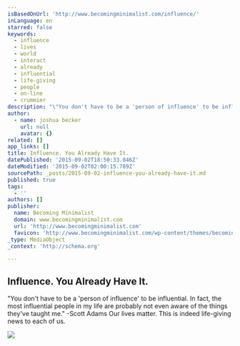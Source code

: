 ```yaml
---
isBasedOnUrl: 'http://www.becomingminimalist.com/influence/'
inLanguage: en
starred: false
keywords:
  - influence
  - lives
  - world
  - interact
  - already
  - influential
  - life-giving
  - people
  - on-line
  - crummier
description: "\"You don't have to be a 'person of influence' to be influential. In fact, the most influential people in my life are probably not even aware of the things they've taught me.\" -Scott Adams Our lives matter. This is indeed life-giving news to each of us."
author:
  - name: joshua becker
    url: null
    avatar: {}
related: []
app_links: []
title: Influence. You Already Have It.
datePublished: '2015-09-02T18:50:33.846Z'
dateModified: '2015-09-02T02:00:15.789Z'
sourcePath: _posts/2015-09-02-influence-you-already-have-it.md
published: true
tags:
  - ''
authors: []
publisher:
  name: Becoming Minimalist
  domain: www.becomingminimalist.com
  url: 'http://www.becomingminimalist.com'
  favicon: 'http://www.becomingminimalist.com/wp-content/themes/becoming-minimalist/images/favicon.ico'
_type: MediaObject
_context: 'http://schema.org'

---
```

<article style=""><h1>Influence. You Already Have It.</h1><p>"You don't have to be a 'person of influence' to be influential. In fact, the most influential people in my life are probably not even aware of the things they've taught me." -Scott Adams Our lives matter. This is indeed life-giving news to each of us.</p><img src="http://www.becomingminimalist.com/wp-content/uploads/2015/08/influence.jpg" /></article>